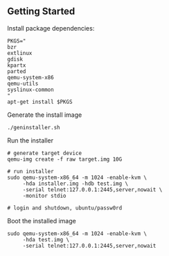 Getting Started
---------------

Install package dependencies:

    PKGS="
    bzr
    extlinux
    gdisk
    kpartx
    parted
    qemu-system-x86
    qemu-utils
    syslinux-common
    "
    apt-get install $PKGS

Generate the install image

    ./geninstaller.sh


Run the installer

    # generate target device
    qemu-img create -f raw target.img 10G

    # run installer
    sudo qemu-system-x86_64 -m 1024 -enable-kvm \
         -hda installer.img -hdb test.img \
         -serial telnet:127.0.0.1:2445,server,nowait \
         -monitor stdio

    # login and shutdown, ubuntu/passw0rd


Boot the installed image

    sudo qemu-system-x86_64 -m 1024 -enable-kvm \
         -hda test.img \
         -serial telnet:127.0.0.1:2445,server,nowait

